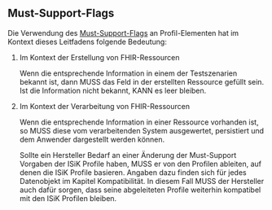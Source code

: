 ## Must-Support-Flags

Die Verwendung des [Must-Support-Flags](https://hl7.org/fhir/R4/profiling.html#mustsupport) an Profil-Elementen  hat im Kontext dieses Leitfadens folgende Bedeutung:

1. Im Kontext der Erstellung von FHIR-Ressourcen

    Wenn die entsprechende Information in einem der Testszenarien bekannt ist, dann MUSS das Feld in der erstellten Ressource gefüllt sein. Ist die Information nicht bekannt, KANN es leer bleiben.

2. Im Kontext der Verarbeitung von FHIR-Ressourcen

    Wenn die entsprechende Information in einer Ressource vorhanden ist, so MUSS diese vom verarbeitenden System ausgewertet, persistiert und dem Anwender dargestellt werden können.

    Sollte ein Hersteller Bedarf an einer Änderung der Must-Support Vorgaben der ISiK Profile haben, MUSS er von den Profilen ableiten, auf denen die ISiK Profile basieren. Angaben dazu finden sich für jedes Datenobjekt im Kapitel Kompatibilität. In diesem Fall MUSS der Hersteller auch dafür sorgen, dass seine abgeleiteten Profile weiterhin kompatibel mit den ISiK Profilen bleiben.
